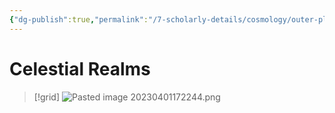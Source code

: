 ```yaml
---
{"dg-publish":true,"permalink":"/7-scholarly-details/cosmology/outer-planes/celestial-realms/","noteIcon":""}
---
```


# Celestial Realms

>[!grid]
>![Pasted image 20230401172244.png](/img/user/x.%20Assets/Attachments/Pasted%20image%2020230401172244.png)

